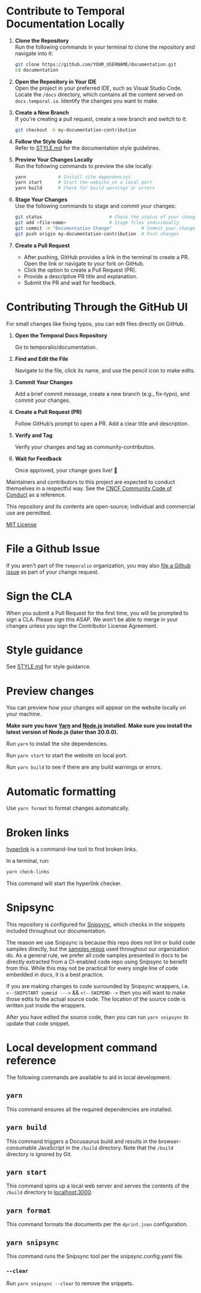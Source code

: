 # Contribute to Temporal Documentation Locally 

1. **Clone the Repository**  
   Run the following commands in your terminal to clone the repository and navigate into it:
   ```bash
   git clone https://github.com/YOUR_USERNAME/documentation.git
   cd documentation
   ```

2. **Open the Repository in Your IDE**  
   Open the project in your preferred IDE, such as Visual Studio Code. Locate the `/docs` directory, which contains all the content served on `docs.temporal.io`. Identify the changes you want to make.

3. **Create a New Branch**  
   If you're creating a pull request, create a new branch and switch to it:  
   ```bash
   git checkout -b my-documentation-contribution
   ```

4. **Follow the Style Guide**  
   Refer to [STYLE.md](./STYLE.md) for the documentation style guidelines.

5. **Preview Your Changes Locally**  
   Run the following commands to preview the site locally:
   ```bash
   yarn            # Install site dependencies
   yarn start      # Start the website on a local port
   yarn build      # Check for build warnings or errors
   ```

6. **Stage Your Changes**  
   Use the following commands to stage and commit your changes:
   ```bash
   git status                         # Check the status of your changes
   git add <file-name>                # Stage files individually
   git commit -m "Documentation Change"           # Commit your changes
   git push origin my-documentation-contribution  # Push changes
   ```

7. **Create a Pull Request**  
   - After pushing, GitHub provides a link in the terminal to create a PR. Open the link or navigate to your fork on GitHub.
   - Click the option to create a Pull Request (PR).
   - Provide a descriptive PR title and explanation.
   - Submit the PR and wait for feedback.
  
# Contributing Through the GitHub UI

For small changes like fixing typos, you can edit files directly on GitHub.

1. **Open the Temporal Docs Repository**

   Go to temporalio/documentation.

2. **Find and Edit the File**

   Navigate to the file, click its name, and use the pencil icon to make edits.

3. **Commit Your Changes**

   Add a brief commit message, create a new branch (e.g., fix-typo), and commit your changes.

4. **Create a Pull Request (PR)**

   Follow GitHub’s prompt to open a PR. Add a clear title and description.

5. **Verify and Tag**

   Verify your changes and tag as community-contribution. 

6. **Wait for Feedback**

    Once approved, your change goes live! 🎉


Maintainers and contributors to this project are expected to conduct themselves in a respectful way. See the [CNCF Community Code of Conduct](https://github.com/cncf/foundation/blob/master/code-of-conduct.md) as a reference.

This repository and its contents are open-source; individual and commercial use are permitted.

[MIT License](./LICENSE.md)


# File a Github Issue

If you aren't part of the `temporalio` organization, you may also [file a Github issue](https://github.com/temporalio/documentation/issues) as part of your change request.

# Sign the CLA

When you submit a Pull Request for the first time, you will be prompted to sign a CLA. Please sign this ASAP.
We won't be able to merge in your changes unless you sign the Contributor License Agreement.

# Style guidance

See [STYLE.md](./STYLE.md) for style guidance.

# Preview changes

You can preview how your changes will appear on the website locally on your machine.

**Make sure you have [Yarn](https://classic.yarnpkg.com/lang/en/docs/install/#mac-stable) and [Node.js](https://nodejs.org/en/download/) installed. Make sure you install the latest version of Node.js (later than 20.0.0).**

Run `yarn` to install the site dependencies.

Run `yarn start` to start the website on local port.

Run `yarn build` to see if there are any build warnings or errors.

# Automatic formatting

Use `yarn format` to format changes automatically.

# Broken links

[hyperlink](https://www.npmjs.com/package/hyperlink) is a command-line tool to find broken links.

In a terminal, run:

```bash
yarn check-links
```

This command will start the hyperlink checker.

# Snipsync

This repository is configured for [Snipsync](https://github.com/temporalio/snipsync), which checks in the snippets included throughout our documentation.

The reason we use Snipsync is because this repo does not lint or build code samples directly, but the [samples repos](https://github.com/search?q=org%3Atemporalio+samples-&type=repositories) used throughout our organization do. As a general rule, we prefer all code samples presented in docs to be directly extracted from a CI-enabled code repo using Snipsync to benefit from this. While this may not be practical for every single line of code embedded in docs, it is a best practice.

If you are making changes to code surrounded by Snipsync wrappers, i.e. `<--SNIPSTART someid --->` && `<!--SNIPEND-->` then you will want to make those edits to the actual source code.
The location of the source code is written just inside the wrappers.

After you have edited the source code, then you can run `yarn snipsync` to update that code snippet.

# Local development command reference

The following commands are available to aid in local development:

## `yarn`

This command ensures all the required dependencies are installed.

## `yarn build`

This command triggers a Docusaurus build and results in the browser-consumable JavaScript in the `/build` directory.
Note that the `/build` directory is ignored by Git.

## `yarn start`

This command spins up a local web server and serves the contents of the `/build` directory to [localhost:3000](http://localhost:3000/).

## `yarn format`

This command formats the documents per the `dprint.json` configuration.

## `yarn snipsync`

This command runs the Snipsync tool per the snipsync.config.yaml file.

### `--clear`

Run `yarn snipsync --clear` to remove the snippets.
